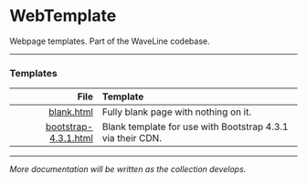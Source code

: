 # WebTemplate
Webpage templates. Part of the WaveLine codebase.

---

### Templates
| File | Template |
|---:|:---|
| [blank.html](blank.html) | Fully blank page with nothing on it. |
| [bootstrap-4.3.1.html](bootstrap-4.3.1.html) | Blank template for use with Bootstrap 4.3.1 via their CDN. |

---

*More documentation will be written as the collection develops.*